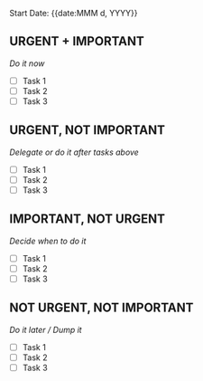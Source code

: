 Start Date: {{date:MMM d, YYYY}}

## URGENT + IMPORTANT
*Do it now*
- [ ] Task 1
- [ ] Task 2
- [ ] Task 3

## URGENT, NOT IMPORTANT
*Delegate or do it after tasks above*
- [ ] Task 1
- [ ] Task 2
- [ ] Task 3

## IMPORTANT, NOT URGENT
*Decide when to do it*
- [ ] Task 1
- [ ] Task 2
- [ ] Task 3

## NOT URGENT, NOT IMPORTANT
*Do it later / Dump it*
- [ ] Task 1
- [ ] Task 2
- [ ] Task 3